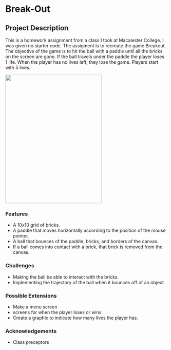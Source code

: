 # Break-Out

## Project Description
This is a homework assignment from a class I took at Macalester College. I was given no starter code. The assigment is to recreate the game Breakout. The objective of the game is to hit the ball with a paddle until all the bricks on the screen are gone. If the ball travels under the paddle the player loses 1 life. When the player has no lives left, they lose the game. Players start with 5 lives.  

<img src ="https://user-images.githubusercontent.com/57144771/167278014-c2733663-06ef-43bc-a1af-e60d4606d615.gif" width ="300" height= "400">

### Features
- A 10x10 grid of bricks.
- A paddle that moves horizontally according to the position of the mouse pointer.
- A ball that bounces of the paddle, bricks, and borders of the canvas.
- If a ball comes into contact with a brick, that brick is removed from the canvas.

### Challenges
- Making the ball be able to interact with the bricks.
- Implementing the trajectory of the ball when it bounces off of an object.

### Possible Extensions
- Make a menu screen
- screens for when the player loses or wins.
- Create a graphic to indicate how many lives the player has.

### Acknowledgements
- Class preceptors
